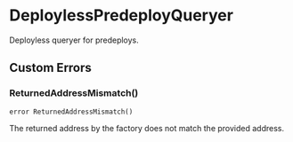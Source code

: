 # DeploylessPredeployQueryer

Deployless queryer for predeploys.






<!-- customintro:start --><!-- customintro:end -->

## Custom Errors

### ReturnedAddressMismatch()

```solidity
error ReturnedAddressMismatch()
```

The returned address by the factory does not match the provided address.